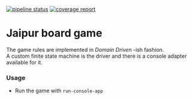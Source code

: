 [![pipeline status](https://gitlab.com/DAtek/datek-jaipur/badges/master/pipeline.svg)](https://gitlab.com/DAtek/datek-jaipur/-/commits/master)
[![coverage report](https://gitlab.com/DAtek/datek-jaipur/badges/master/coverage.svg)](https://gitlab.com/DAtek/datek-jaipur/-/commits/master)

# Jaipur board game

The game rules are implemented in *Domain Driven* -ish fashion.  
A custom finite state machine is the driver and there is a console adapter available for it.

### Usage 

- Run the game with `run-console-app`
